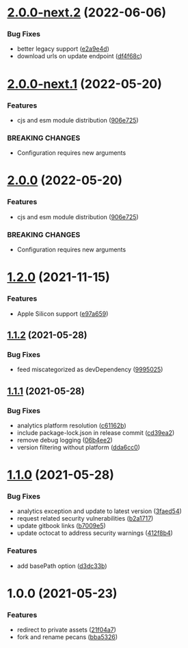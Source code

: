 # [2.0.0-next.2](https://github.com/dopry/pecans/compare/v2.0.0-next.1...v2.0.0-next.2) (2022-06-06)


### Bug Fixes

* better legacy support ([e2a9e4d](https://github.com/dopry/pecans/commit/e2a9e4dc2beb1ed4ec4eb216359deca158262673))
* download urls on update endpoint ([df4f68c](https://github.com/dopry/pecans/commit/df4f68cf0f8e4e988fb70ca4ab8b112e90ccb748))

# [2.0.0-next.1](https://github.com/dopry/pecans/compare/v1.2.0...v2.0.0-next.1) (2022-05-20)


### Features

* cjs and esm module distribution ([906e725](https://github.com/dopry/pecans/commit/906e7255e86df8b657edfe5dc9c42563534290d8))


### BREAKING CHANGES

* Configuration requires new arguments

# [2.0.0](https://github.com/dopry/pecans/compare/v1.2.0...v2.0.0) (2022-05-20)


### Features

* cjs and esm module distribution ([906e725](https://github.com/dopry/pecans/commit/906e7255e86df8b657edfe5dc9c42563534290d8))


### BREAKING CHANGES

* Configuration requires new arguments

# [1.2.0](https://github.com/dopry/pecans/compare/v1.1.2...v1.2.0) (2021-11-15)


### Features

* Apple Silicon support ([e97a659](https://github.com/dopry/pecans/commit/e97a65915e91595fcbbaa3b3f9059acec8fbd507))

## [1.1.2](https://github.com/dopry/pecans/compare/v1.1.1...v1.1.2) (2021-05-28)


### Bug Fixes

* feed miscategorized as devDependency ([9995025](https://github.com/dopry/pecans/commit/9995025d5f542da97a9b72f10af5c5c507f624d2))

## [1.1.1](https://github.com/dopry/pecans/compare/v1.1.0...v1.1.1) (2021-05-28)


### Bug Fixes

* analytics platform resolution ([c61162b](https://github.com/dopry/pecans/commit/c61162b6b6a8b470bc38623698783d8e06155b52))
* include package-lock.json in release commit ([cd39ea2](https://github.com/dopry/pecans/commit/cd39ea2b37d61a56beedeb7d1cb57b06d40b36cb))
* remove debug logging ([06b4ee2](https://github.com/dopry/pecans/commit/06b4ee210c527b88c8390c8cd23ec001ffccc1fa))
* version filtering without platform ([dda6cc0](https://github.com/dopry/pecans/commit/dda6cc08701f5067f32c6d7b13e13496b8b1ff5e))

# [1.1.0](https://github.com/dopry/pecans/compare/v1.0.0...v1.1.0) (2021-05-28)


### Bug Fixes

* analytics exception and update to latest version ([3faed54](https://github.com/dopry/pecans/commit/3faed54d101e1fd56117a063d05b20f2b3ea6f7f))
* request related security vulnerabilities ([b2a1717](https://github.com/dopry/pecans/commit/b2a171732b13695bbded76c014c1e7ed7959fdce))
* update gitbook links ([b7009e5](https://github.com/dopry/pecans/commit/b7009e5a91bad1ba712de0828a8f91fba75047ca))
* update octocat to address security warnings ([412f8b4](https://github.com/dopry/pecans/commit/412f8b421f5f1fed9667b94e3d091a108a952865))


### Features

* add basePath option ([d3dc33b](https://github.com/dopry/pecans/commit/d3dc33b71f9f9200355fecb06c4818ea75aa5073))

# 1.0.0 (2021-05-23)


### Features

* redirect to private assets ([21f04a7](https://github.com/dopry/pecans/commit/21f04a7d91fa86714ec94de5f7884cbb7f2d6f18))
* fork and rename pecans ([bba5326](https://github.com/dopry/pecans/commit/bba53262d51ab633a9a0299f72360c63bf10da5d))
